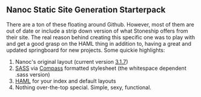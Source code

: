 ## Nanoc Static Site Generation Starterpack

There are a ton of these floating around Github. However, most of them are out of date or include a strip down version of what Stoneship offers from their site. The real reason behind creating this specific one was to play with and get a good grasp on the HAML thing in addition to, having a great and updated springboard for new projects. Some quickie highlights:

1. Nanoc's original layout (current version [3.1.7](http://nanoc.stoneship.org/release-notes/))
2. [SASS](https://github.com/nex3/sass) via [Compass](https://github.com/chriseppstein/compass) formatted stylesheet (the whitespace dependent .sass version)
3. [HAML](https://github.com/nex3/haml) for your index and default layouts
4. Nothing over-the-top special. Simple, sexy, functional.